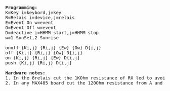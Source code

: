 <pre>
<b>Programming:</b>
K=Key i=keybord,j=key
R=Relais i=device,j=relais
E=Event On w=event
O=Event Off w=event
D=deactive i=HHMM start,j=HHMM stop
w=1 SunSet,2 Sunrise

onoff {Ki,j} {Ri,j} {Ew} {Ow} D{i,j}
off {Ki,j} {Ri,j} {Ow} D{i,j}
on {Ki,j} {Ri,j} {Ew} D{i,j}
push {Ki,j} {Ri,j} D{i,j}
  
<b>Hardware notes:</b>
1. In the 8relais cut the 1KOhm resistance of RX led to avoid multiple impedence parallel
2. In any MAX485 board cut the 120Ohm resistance from A and B (add only in the head and tail) it is labelled R7
